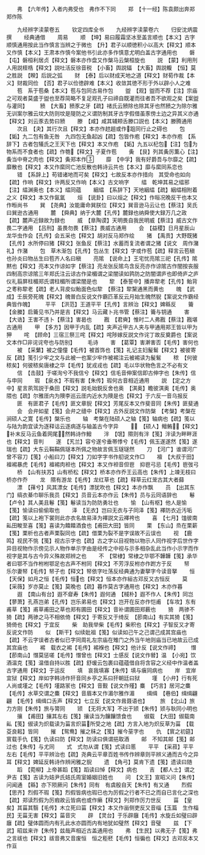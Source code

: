 <!-- { "loadSidebar": true } -->
　　弗　【六年传】入者内弗受也　弗作不下同
　　郑　【十一经】陈袁颇出奔郑　郑作陈


　　九经辨字渎蒙卷五
　　钦定四库全书
　　九经辨字渎蒙卷六
　　归安沈炳震撰
　　经典通借
　　周易
　　顺　【坤】易曰履霜坚冰至盖言顺也【本义】古字顺慎通用按此当作慎言当辨之于微也　【升】君子以顺徳积小以高大【释文】顺本又作慎【本义】王肃本作慎今案他书引此亦多作慎意尤明白盖古字通用也
　　磐　【屯】磐桓利居贞【释文】磐本亦作盘又作槃马云槃桓旋也
　　説　【蒙】利用刑人用説桎梏【释文】説吐活反徐音税　【小畜】舆説辐　【大畜】舆説輹　【恒】莫之胜説　【睽】后説之弧
　　财　【泰】后以财成天地之道【释文】财荀作裁【本义】财裁同俭　【否】君子以俭徳辟难【本义】收敛其徳不形于外以辟小人之难
　　苞　系于苞桑【本义】苞与包同古易作包
　　盥　【观】盥而不荐【注】宗庙之可观者莫盛于盥也至荐简略不复足观孔子曰禘自既灌而往者吾不欲观之矣【案盥与灌同】
　　豮　【大畜】豮豕之牙【疏】禇氏云豮除也除其牙也然豮之为除尔雅无训案尔雅云坟大防则坟是隄防之义谓防制其牙古字假借虽豕傍土边之异其义亦通【释文】刘云豕去势曰豮
　　滕　【咸】咸其辅颊舌滕口説也【本义】滕腾通用
　　次且　【夬】其行次且【释文】本亦作趑趄或作跙同行止之碍也
　　包　【姤】九二包有鱼无咎　九四包无鱼起凶【疏】包皆作庖【释文】本亦作庖　【系辞下】古者包犠氏之王天下也【释文】本又作庖　【姤】九五以杞包【注】包为物系而不食者也【疏】作匏【释文】子夏作苞
　　夤　【艮】列其夤厉薫心【注】夤当中脊之肉也【释文】夤郑本作
　　靡　【中孚】我有好爵吾与尔靡之【疏】靡散也【释文】本又作縻同亡池反散也韩诗云共也【本义】靡与縻同系恋也
　　错　【系辞上】苟错诸地而可矣【释文】七故反本亦作措向　其受命也如向【疏】作响【释文】许两反又作响【本义】古文响字
　　緼　乾坤其易之緼邪【注】緼渊奥也【本义】緼同蕴
　　絪緼　【系辞下】天地絪緼【疏】絪緼相附着之义【释文】本又作氤氲
　　烜　【说卦】曰以烜之【释文】作晅况晚反干也本又作暅尚书
　　巽　【尧典】汝能庸命巽朕位【释文】巽音逊马云让也【蔡注】吴氏曰巽逊古通用
　　麓　【舜典】纳于大麓【孔传】麓録也纳舜使大録万几之政【疏】麓声近録故为録也
　　威　【臯陶谟】天明畏自我民明威【蔡注】威古文作畏二字通用　【吕刑】虽畏勿畏【蔡注】畏威古通用
　　会　【益稷】日月星辰山龙华虫作会【孔传】会五采也【释文】胡对反马郑作绘
　　猪　【禹贡】大野既猪【孔传】水所停曰猪【释文】张鱼反【蔡注】水蓄而复流者谓之猪【说文　周作潴　礼】作潴
　　包　草木渐包【孔传】包丛生【释文】字或作苞【疏】释言云苞稹也孙炎曰物丛生曰苞齐人名曰稹
　　亮隂　【说命上】王宅忧亮隂三祀【孔传】隂黙也【释文】亮本又作谅如字【蔡注】亮龙张反隂鸟含反亮亦作谅隂古作闇按丧服四制高宗谅隂三年郑氏注云谅古作梁楣谓之梁闇读如鹑防之防闇谓庐也即倚庐之庐仪礼翦屏柱楣郑氏谓柱楣所谓梁闇是也
　　犂　【泰誓中】播弃犂老【孔传】鲐背之耉称犂老【疏】老人背皮似鲐面色似犂　【蔡注】犂黧通黑而黄也
　　魄　【武成】壬辰旁死魄【释文】魄普白反说文作霸匹革反云月始生魄然貎【案说文作霸经典皆作魄】
　　平平　【洪范】王道平平【孔传】言辨治【释文】婢緜反
　　籥　【金縢】启籥见书乃并是吉【释文】马云藏卜兆书管【蔡注】籥与钥通
　　害　【大诰】王害不违卜【蔡注】害曷也
　　戡　【君奭】惟时二人弗戡【蔡注】戡堪古通用
　　甲　【多方】因甲于内乱【疏】夹声近甲古人夹与甲通用郑王皆以甲为狎
　　咤　【顾命】三宿三祭三咤【释文】咤陟嫁反説文作诧丁故反奠爵也【案说文本作□非诧诧夸也与防别】
　　毛诗
　　害　【葛覃】害澣害否【毛传】害何也
　　被　【采蘩】被之僮僮【毛传】被首饰也【笺】礼记主妇髲鬄【释文】被彼寄反【疏】笺引少牢之文与此被一也案少牢作被裼注云被裼读为髲鬄
　　秾　【何彼秾矣】何彼秾矣唐棣之华【毛传】犹戎戎也【疏】毛以华状物色言之不必有文
　　信　【击鼓】于嗟洵兮不我信兮【释文】信毛音伸案信即古伸字也【朱传】信与申同
　　瑕　【泉水】不瑕有害【朱传】瑕何古音相近通用
　　説　【定之方中】星言夙驾説于桑田【释文】説毛始鋭反舍也奥　【淇奥】瞻彼淇奥【毛传】奥隈也【疏】尔雅厓内为隩李巡云厓内近水为隩是也【释文】于六反一音乌报反
　　匪　有匪君子【毛传】匪文章貎【释文】芳尾反本又作斐音同【朱传】匪斐通
　　会　会弁如星【笺】会弁之缝中【释文】古外反説文作防槃　【考槃】考槃在涧硕人之寛【毛传】槃乐也
　　轴　考槃在陆硕人之轴【笺】轴病也【疏】笺以与陆为韵宜读为逐释诂云逐病逐与轴盖古今字异
　　　【硕人】鳣鲔【释文】补末反马云鱼着网尾然韩诗作鱍
　　泮　【氓】隰则有泮【笺】泮读为畔畔涯也【释文】音判
　　遂　【艽兰】容兮遂兮垂帯悸兮【毛传】佩玉遂遂然【笺】遂瑞也【疏】大东云鞙鞙佩璲本所佩之物故言佩玉璲璲然
　　刀　【河广】谁谓河广曾不容刀【笺】小船曰刀【释文】刀如字字书作舠说文作□
　　襢　【大叔于田】襢裼暴虎【毛传】襢裼肉袒也【释文】本又作袒音但鬯　抑鬯弓忌【毛传】鬯弢弓
　　桥　【山有扶苏】山有桥松【释文】桥本亦作乔王云高也【朱传】上竦无枝曰桥亦作乔
　　龙　隰有游龙【毛传】龙红草也【疏】释草云红茏古其大者蘬
　　漂　【萚兮】风其漂女【毛传】漂犹吹也【释文】本亦作飘
　　员　【出其东门】缟衣綦巾聊乐我员【释文】员音云本亦作云【朱传】员与云同语辞也
　　鬈　【卢令】其人美且鬈【笺】鬈读当为防防勇壮也
　　愉　【山有枢】他人是愉【笺】愉读曰偷偷取也
　　泽　【无衣】岂曰无衣与子同泽【笺】襗防衣近汚垢【疏】笺以上袍下裳则此亦衣名故易泽为襗説文云襗袴也
　　喜　【七月】馌彼南畆田畯至喜【笺】喜读为饎饎酒食也【甫田大田】皆同
　　栗　【东山】烝在栗薪【笺】栗析也古者声栗裂同也【疏】借栗为裂不是字误故不云误也
　　视　【鹿鸣】视民不恌【笺】视古示字也【疏】古之字以目视物以物示人同作视字后世作字异目视物作示傍见示人物作单示字由是经传之中视与示多相杂乱此当作小示字而作视字是其与古今异义殊故郑辨之也
　　不　【常棣】常棣之华鄂不韡韡【笺】承华者曰鄂不当作柎柎鄂足也古声不柎同【释文】不芳浮反柎亦作跗方于反
　　帑　乐尔妻帑【毛传】帑子也【释文】帑依字吐荡反经典通为妻拏字今读音拏
　　恒　【天保】如月之恒【毛传】恒也【释文】恒本亦作絙古邓反又古恒反
　　莫　【采薇】岁亦莫止【笺】莫晚也【疏】暮作莫古字通用也【释文】木亦作暮
　　遐　【南山有台】遐不睂寿【朱传】遐何通　【棫朴】遐不作人【朱传】同岂　【蓼萧】孔燕岂弟【孔传】岂乐弟易也【释文】岂开在反亦作恺甫　【车攻】东有甫草【笺】甫草甫田之草也郑有圃田【释文】音补谓圃田郑薮也
　　猗　两骖不猗【疏】两骖之马不相依倚【释文】于寄反又于绮反　【莭南山】有实其猗【笺】猗倚也【释文】于宜反
　　柴　助我举柴【毛传】柴积也【释文】子智反又才寄反说文作防
　　似　【斯干】似续妣祖【笺】似读如己午之己谓己成其宫庙也【疏】不云字误者古者似已字同周礼左宗庙在雉门之外当午地则庙当已地故云已成其宫庙也
　　裼　载衣之裼【毛传】裼褓也【释文】他计反【说文作禘】
　　憯　【莭南山】憯莫惩嗟【毛传】憯曾也【释文】士感反【说文作朁】温　【小宛】饮酒温克【笺】温借自持以胜【疏】舒瑗云包裹曰蕴蕴借自将含容之义经中作温者盖古字通用【释文】于运反
　　填　哀我填寡【朱传】填与瘨同病也
　　岸　宜岸宜狱【释文】岸如字韩诗作犴音同乡亭之系曰犴朝廷曰狱
　　墐　【小弁】行有死人尚或墐之【毛传】墐路冡也【释文】音觐【说文作殣】麋　【巧言】居河之麋【毛传】水草交谓之麋【释文】音眉本又作湄尔雅作湄
　　缉缉　【巷伯】缉缉翩翩　【毛传】缉缉口舌声【释文】七立反【说文作咠聂语也】
　　旅　【北山】旅力方刚【朱传】旅与膂同
　　颎　【无将大军】不出于颎【朱传】颎与耿同小明也
　　攘　【甫田】攘其左右【笺】攘读当为饟饟馈食也
　　俶载　【大田】俶载南畆【笺】俶读为炽载读为菑言炽菑所受之地【疏】方言入地为炽反草为菑　【载芟良耜】皆同
　　摧　【鸳鸯】摧之秣之【笺】摧今莝字也
　　仇　【賔之初筵】賔载手仇【笺】仇读曰防【释文】防读曰俱谓挹取酒
　　邮　不知其邮【笺】邮过也【朱传】与尤同
　　式　式勿从谓【笺】式读曰慝
　　平平　【采菽】平平左右【毛传】平平辨治也【疏】尧典云平章百姓书传作辨章则平辨义通而古今之异耳【释文】婢延反韩诗作辨闲雅之貎
　　遗　【角弓】莫肯下遗【笺】遗读曰随
　　蹈　【菀柳】上帝甚蹈【笺】蹈读曰悼【释文】病也
　　吉　【都人士】谓之尹吉【笺】吉读为姞尹氏姞氏周室婚姻旧姓也
　　问　【文王】宣昭义问【朱传】问闻通　【緜】亦下陨厥问【朱传】同有　有虞殷自天【朱传】有又通
　　烈假　【思齐】烈假不瑕【笺】烈假皆病也瑕已也为厉假之行者不已之而自已言化之深也【疏】郑读烈假为厉瘕故云皆病也或作癞【释文】列郑作厉力世反
　　菑　【皇矣】其菑其翳【毛传】木立死曰菑【释文】本又作甾侧吏反又音缁【玉篇　生作椔　民】无菑无害【释文】菑音灾
　　辟　【灵台】于乐辟廱【毛传】水旋丘如璧曰辟廱【疏】璧体圆而内有孔此水亦圆而内有地犹如璧然【释文】音璧
　　兹　【下武】昭兹来许【朱传】兹哉声相近古盖通用也
　　弗　【生民】以弗无子【笺】弗之言祓也【释文】祓音弗又音废恒　恒之秬秠【毛传】恒徧也【释文】古邓反本又作亘
